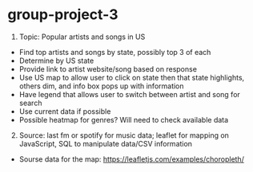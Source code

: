 # group-project-3

1. Topic: Popular artists and songs in US
* Find top artists and songs by state, possibly top 3 of each
* Determine by US state 
* Provide link to artist website/song based on response
* Use US map to allow user to click on state then that state highlights, others dim, and info box pops up with information
* Have legend that allows user to switch between artist and song for search
* Use current data if possible
* Possible heatmap for genres? Will need to check available data
2. Source: last fm or spotify for music data; leaflet for mapping on JavaScript, SQL to manipulate data/CSV information

* Sourse data for the map: https://leafletjs.com/examples/choropleth/
